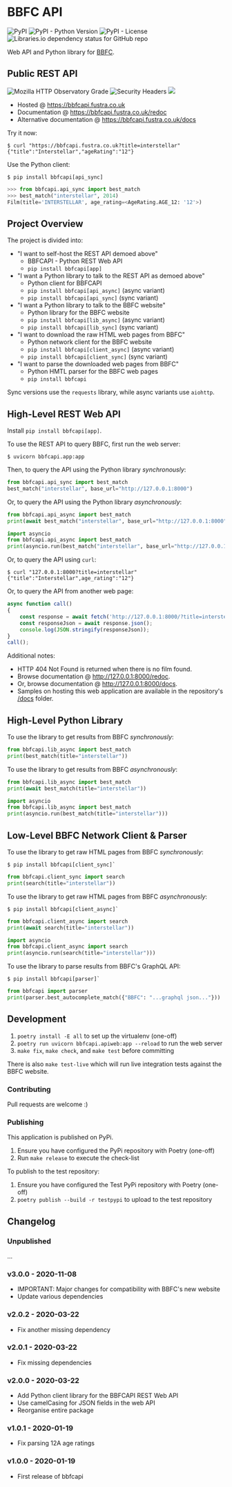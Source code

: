 # BBFC API

![PyPI](https://img.shields.io/pypi/v/bbfcapi)
![PyPI - Python Version](https://img.shields.io/pypi/pyversions/bbfcapi)
![PyPI - License](https://img.shields.io/pypi/l/bbfcapi)
![Libraries.io dependency status for GitHub repo](https://img.shields.io/librariesio/github/fustra/bbfcapi)

Web API and Python library for [BBFC](https://bbfc.co.uk/).

## Public REST API

![Mozilla HTTP Observatory Grade](https://img.shields.io/mozilla-observatory/grade-score/bbfcapi.fustra.co.uk?publish)
![Security Headers](https://img.shields.io/security-headers?url=https%3A%2F%2Fbbfcapi.fustra.co.uk%2Fhealthz)
<a href="https://uptime.statuscake.com/?TestID=SgEZQ2v2KF" title="bbfcapi uptime report">
    <img src="https://app.statuscake.com/button/index.php?Track=K7juwHfXel&Days=7&Design=6"/>
</a>

* Hosted @ <https://bbfcapi.fustra.co.uk>
* Documentation @ <https://bbfcapi.fustra.co.uk/redoc>
* Alternative documentation @ <https://bbfcapi.fustra.co.uk/docs>

Try it now:

```console
$ curl "https://bbfcapi.fustra.co.uk?title=interstellar"
{"title":"Interstellar","ageRating":"12"}
```

Use the Python client:

```console
$ pip install bbfcapi[api_sync]
```

```py
>>> from bbfcapi.api_sync import best_match
>>> best_match("interstellar", 2014)
Film(title='INTERSTELLAR', age_rating=<AgeRating.AGE_12: '12'>)
```

## Project Overview

The project is divided into:

* "I want to self-host the REST API demoed above"
    * BBFCAPI - Python REST Web API
    * `pip install bbfcapi[app]`
* "I want a Python library to talk to the REST API as demoed above"
    * Python client for BBFCAPI
    * `pip install bbfcapi[api_async]` (async variant)
    * `pip install bbfcapi[api_sync]` (sync variant)
* "I want a Python library to talk to the BBFC website"
    * Python library for the BBFC website
    * `pip install bbfcapi[lib_async]` (async variant)
    * `pip install bbfcapi[lib_sync]` (sync variant)
* "I want to download the raw HTML web pages from BBFC"
    * Python network client for the BBFC website
    * `pip install bbfcapi[client_async]` (async variant)
    * `pip install bbfcapi[client_sync]` (sync variant)
* "I want to parse the downloaded web pages from BBFC"
    * Python HMTL parser for the BBFC web pages
    * `pip install bbfcapi`

Sync versions use the `requests` library, while async variants use `aiohttp`.

## High-Level REST Web API

Install `pip install bbfcapi[app]`.

To use the REST API to query BBFC, first run the web server:

```console
$ uvicorn bbfcapi.app:app
```

Then, to query the API using the Python library *synchronously*:

```py
from bbfcapi.api_sync import best_match
best_match("interstellar", base_url="http://127.0.0.1:8000")
```

Or, to query the API using the Python library *asynchronously*:

```py
from bbfcapi.api_async import best_match
print(await best_match("interstellar", base_url="http://127.0.0.1:8000"))
```

```py
import asyncio
from bbfcapi.api_async import best_match
print(asyncio.run(best_match("interstellar", base_url="http://127.0.0.1:8000")))
```

Or, to query the API using `curl`:

```console
$ curl "127.0.0.1:8000?title=interstellar"
{"title":"Interstellar",age_rating":"12"}
```

Or, to query the API from another web page:

```js
async function call()
{
    const response = await fetch('http://127.0.0.1:8000/?title=interstellar');
    const responseJson = await response.json();
    console.log(JSON.stringify(responseJson));
}
call();
```

Additional notes:

* HTTP 404 Not Found is returned when there is no film found.
* Browse documentation @ <http://127.0.0.1:8000/redoc>.
* Or, browse documentation @ <http://127.0.0.1:8000/docs>.
* Samples on hosting this web application are available in the repository's [/docs](/docs) folder.

## High-Level Python Library

To use the library to get results from BBFC *synchronously*:

```py
from bbfcapi.lib_async import best_match
print(best_match(title="interstellar"))
```

To use the library to get results from BBFC *asynchronously*:

```py
from bbfcapi.lib_async import best_match
print(await best_match(title="interstellar"))
```

```py
import asyncio
from bbfcapi.lib_async import best_match
print(asyncio.run(best_match(title="interstellar")))
```

## Low-Level BBFC Network Client & Parser

To use the library to get raw HTML pages from BBFC *synchronously*:

```console
$ pip install bbfcapi[client_sync]`
```

```py
from bbfcapi.client_sync import search
print(search(title="interstellar"))
```

To use the library to get raw HTML pages from BBFC *asynchronously*:

```console
$ pip install bbfcapi[client_async]`
```

```py
from bbfcapi.client_async import search
print(await search(title="interstellar"))
```

```py
import asyncio
from bbfcapi.client_async import search
print(asyncio.run(search(title="interstellar")))
```

To use the library to parse results from BBFC's GraphQL API:

```console
$ pip install bbfcapi[parser]`
```

```py
from bbfcapi import parser
print(parser.best_autocomplete_match({"BBFC": "...graphql json..."}))
```

## Development

1. `poetry install -E all` to set up the virtualenv (one-off)
2. `poetry run uvicorn bbfcapi.apiweb:app --reload` to run the web server
3. `make fix`, `make check`, and `make test` before committing

There is also `make test-live` which will run live integration tests against
the BBFC website.

### Contributing

Pull requests are welcome :)

### Publishing

This application is published on PyPi.

1. Ensure you have configured the PyPi repository with Poetry (one-off)
2. Run `make release` to execute the check-list

To publish to the test repository:

1. Ensure you have configured the Test PyPi repository with Poetry (one-off)
2. `poetry publish --build -r testpypi` to upload to the test repository

## Changelog

### Unpublished

...

### v3.0.0 - 2020-11-08

- IMPORTANT: Major changes for compatibility with BBFC's new website
- Update various dependencies

### v2.0.2 - 2020-03-22

- Fix another missing dependency

### v2.0.1 - 2020-03-22

- Fix missing dependencies

### v2.0.0 - 2020-03-22

- Add Python client library for the BBFCAPI REST Web API
- Use camelCasing for JSON fields in the web API
- Reorganise entire package

### v1.0.1 - 2020-01-19

- Fix parsing 12A age ratings

### v1.0.0 - 2020-01-19

- First release of bbfcapi
